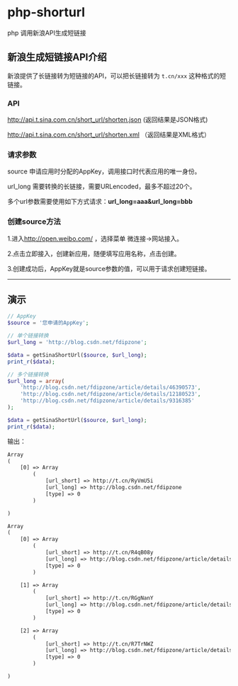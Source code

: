 # php-shorturl

php 调用新浪API生成短链接

## 新浪生成短链接API介绍

新浪提供了长链接转为短链接的API，可以把长链接转为 `t.cn/xxx` 这种格式的短链接。

### API

<http://api.t.sina.com.cn/short_url/shorten.json> (返回结果是JSON格式)

<http://api.t.sina.com.cn/short_url/shorten.xml> （返回结果是XML格式）

### 请求参数

source    申请应用时分配的AppKey，调用接口时代表应用的唯一身份。

url_long  需要转换的长链接，需要URLencoded，最多不超过20个。

多个url参数需要使用如下方式请求：**url_long=aaa&url_long=bbb**

### 创建source方法

1.进入<http://open.weibo.com/> ，选择菜单 微连接->网站接入。

2.点击立即接入，创建新应用，随便填写应用名称，点击创建。

3.创建成功后，AppKey就是source参数的值，可以用于请求创建短链接。

---

## 演示

```php
// AppKey
$source = '您申请的AppKey';

// 单个链接转换
$url_long = 'http://blog.csdn.net/fdipzone';

$data = getSinaShortUrl($source, $url_long);
print_r($data);

// 多个链接转换
$url_long = array(
    'http://blog.csdn.net/fdipzone/article/details/46390573',
    'http://blog.csdn.net/fdipzone/article/details/12180523',
    'http://blog.csdn.net/fdipzone/article/details/9316385'
);

$data = getSinaShortUrl($source, $url_long);
print_r($data);
```

输出：

```txt
Array
(
    [0] => Array
        (
            [url_short] => http://t.cn/RyVmU5i
            [url_long] => http://blog.csdn.net/fdipzone
            [type] => 0
        )

)

Array
(
    [0] => Array
        (
            [url_short] => http://t.cn/R4qB08y
            [url_long] => http://blog.csdn.net/fdipzone/article/details/46390573
            [type] => 0
        )

    [1] => Array
        (
            [url_short] => http://t.cn/RGgNanY
            [url_long] => http://blog.csdn.net/fdipzone/article/details/12180523
            [type] => 0
        )

    [2] => Array
        (
            [url_short] => http://t.cn/R7TrNWZ
            [url_long] => http://blog.csdn.net/fdipzone/article/details/9316385
            [type] => 0
        )

)
```
